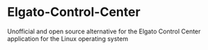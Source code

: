 # Elgato-Control-Center
Unofficial and open source alternative for the Elgato Control Center application for the Linux operating system
